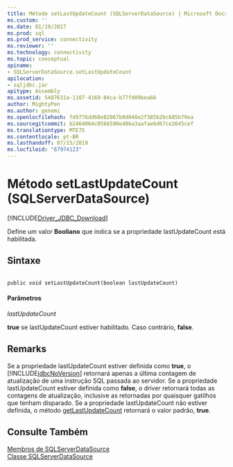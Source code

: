 ```yaml
---
title: Método setLastUpdateCount (SQLServerDataSource) | Microsoft Docs
ms.custom: ''
ms.date: 01/19/2017
ms.prod: sql
ms.prod_service: connectivity
ms.reviewer: ''
ms.technology: connectivity
ms.topic: conceptual
apiname:
- SQLServerDataSource.setLastUpdateCount
apilocation:
- sqljdbc.jar
apitype: Assembly
ms.assetid: 5487631a-1107-4169-84ca-b77fd09bea66
author: MightyPen
ms.author: genemi
ms.openlocfilehash: fd9776dd60e82067b0d048e2f385b2bc685b79ea
ms.sourcegitcommit: b2464064c0566590e486a3aafae6d67ce2645cef
ms.translationtype: MTE75
ms.contentlocale: pt-BR
ms.lasthandoff: 07/15/2019
ms.locfileid: "67974123"
---
```

# <a name="setlastupdatecount-method-sqlserverdatasource"></a>Método setLastUpdateCount (SQLServerDataSource)
[!INCLUDE[Driver_JDBC_Download](../../../includes/driver_jdbc_download.md)]

  Define um valor **Booliano** que indica se a propriedade lastUpdateCount está habilitada.  
  
## <a name="syntax"></a>Sintaxe  
  
```  
  
public void setLastUpdateCount(boolean lastUpdateCount)  
```  
  
#### <a name="parameters"></a>Parâmetros  
 *lastUpdateCount*  
  
 **true** se lastUpdateCount estiver habilitado. Caso contrário, **false**.  
  
## <a name="remarks"></a>Remarks  
 Se a propriedade lastUpdateCount estiver definida como **true**, o [!INCLUDE[jdbcNoVersion](../../../includes/jdbcnoversion_md.md)] retornará apenas a última contagem de atualização de uma instrução SQL passada ao servidor. Se a propriedade lastUpdateCount estiver definida como **false**, o driver retornará todas as contagens de atualização, inclusive as retornadas por quaisquer gatilhos que tenham disparado. Se a propriedade lastUpdateCount não estiver definida, o método [getLastUpdateCount](../../../connect/jdbc/reference/getlastupdatecount-method-sqlserverdatasource.md) retornará o valor padrão, **true**.  
  
## <a name="see-also"></a>Consulte Também  
 [Membros de SQLServerDataSource](../../../connect/jdbc/reference/sqlserverdatasource-members.md)   
 [Classe SQLServerDataSource](../../../connect/jdbc/reference/sqlserverdatasource-class.md)  
  
  
